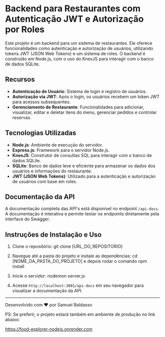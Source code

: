 # Backend para Restaurantes com Autenticação JWT e Autorização por Roles

Este projeto é um backend para um sistema de restaurantes. Ele oferece funcionalidades como autenticação e autorização de usuários, utilizando tokens JWT (JSON Web Tokens) e um sistema de roles. O backend é construído em Node.js, com o uso do KnexJS para interagir com o banco de dados SQLite.

## Recursos

- **Autenticação de Usuário**: Sistema de login e registro de usuários.
- **Autorização via JWT**: Após o login, os usuários recebem um token JWT para acessos subsequentes.
- **Gerenciamento de Restaurante**: Funcionalidades para adicionar, visualizar, editar e deletar itens do menu, gerenciar pedidos e controlar reservas.

## Tecnologias Utilizadas

- **Node.js**: Ambiente de execução do servidor.
- **Express.js**: Framework para o servidor Node.js.
- **KnexJS**: Construtor de consultas SQL para interagir com o banco de dados SQLite.
- **SQLite**: Banco de dados leve e eficiente para armazenar os dados dos usuários e informações do restaurante.
- **JWT (JSON Web Tokens)**: Utilizado para a autenticação e autorização de usuários com base em roles.

## Documentação da API

A documentação completa das API's está disponível no endpoint `/api-docs`. A documentação é interativa e permite testar os endpoints diretamente pela interface do Swagger.

## Instruções de Instalação e Uso

1. Clone o repositório: git clone [URL_DO_REPOSITORIO]

2. Navegue até a pasta do projeto e instale as dependências: cd [NOME_DA_PASTA_DO_PROJETO] e depois rodar o comando npm install

3. Inicie o servidor: nodemon server.js

4. Acesse `http://localhost:3001/api-docs` em seu navegador para visualizar a documentação da API.

---

Desenvolvido com ❤️ por Samuel Baldasso

PS: Se preferir, o projeto estará também em ambiente de produção no link abaixo:

https://food-explorer-nodejs.onrender.com
